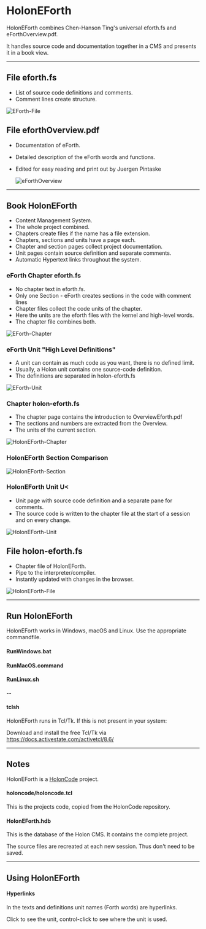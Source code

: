 # HolonEForth

HolonEForth combines Chen-Hanson Ting's universal eforth.fs and eForthOverview.pdf.

It handles source code and documentation together in a CMS and presents it in a book view.



---

## File eforth.fs

- List of source code definitions and comments.
- Comment lines create structure.

![EForth-File](./Reference/efBilder/EForth-File.png)



## File eforthOverview.pdf

- Documentation of eForth. 

- Detailed description of the eForth words and functions.

- Edited for easy reading and print out by Juergen Pintaske 

  ![eForthOverview](./Reference/efBilder/eForthOverview.png)



---



## Book HolonEForth

- Content Management System.
- The whole project combined.
- Chapters create files if the name has a file extension.
- Chapters, sections and units have a page each. 
- Chapter and section pages collect project documentation.
- Unit pages contain source definition and separate comments.
- Automatic Hypertext links throughout the system.



### eForth Chapter eforth.fs

- No chapter text in eforth.fs.
- Only one Section - eForth creates sections in the code with comment lines 
- Chapter files collect the code units of the chapter.
- Here the units are the eforth files with the kernel and high-level words.
- The chapter file combines both.

![EForth-Chapter](./Reference/efBilder/EForth-Chapter.png)

### eForth Unit "High Level Definitions"

- A unit can contain as much code as you want, there is no defined limit.
- Usually, a Holon unit contains one source-code definition.
- The definitions are separated in holon-eforth.fs  

![EForth-Unit](./Reference/efBilder/EForth-Unit.png)



### Chapter holon-eforth.fs

- The chapter page contains the introduction to OverviewEforth.pdf
- The sections and numbers are extracted from the Overview.
- The units of the current section.

![HolonEForth-Chapter](./Reference/efBilder/HolonEForth-Chapter.png)

### HolonEForth Section Comparison

![HolonEForth-Section](./Reference/efBilder/HolonEForth-Section2.png)



### HolonEForth Unit U<

- Unit page with source code definition and a separate pane for comments.
- The source code is written to the chapter file at the start of a session and on every change.

![HolonEForth-Unit](./Reference/efBilder/HolonEForth-Unit.png)



## File holon-eforth.fs

- Chapter file of HolonEForth.
- Pipe to the interpreter/compiler.
- Instantly updated with changes in the browser.

![HolonEForth-File](./Reference/efBilder/HolonEForth-File.png)

---



## Run HolonEForth

HolonEForth works in Windows, macOS and Linux. Use the appropriate commandfile.

#### RunWindows.bat

#### RunMacOS.command

####  RunLinux.sh

--

#### tclsh

HolonEForth runs in Tcl/Tk. If this is not present in your system:

Download and install the free Tcl/Tk via https://docs.activestate.com/activetcl/8.6/



---

## Notes

HolonEForth is a [HolonCode](https://github.com/wejgaard/HolonCode) project. 

#### holoncode/holoncode.tcl

This is the projects code, copied from the HolonCode repository.

#### HolonEForth.hdb

This is the database of the Holon CMS. It contains the complete project.

The source files are recreated at each new session. Thus don't need to be saved.




---

## Using HolonEForth

#### Hyperlinks

In the texts and definitions unit names (Forth words) are hyperlinks.

Click to see the unit, control-click to see where the unit is used.





